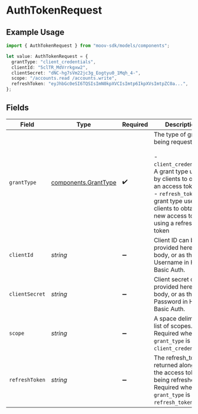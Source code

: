 # AuthTokenRequest

## Example Usage

```typescript
import { AuthTokenRequest } from "moov-sdk/models/components";

let value: AuthTokenRequest = {
  grantType: "client_credentials",
  clientId: "5clTR_MdVrrkgxw2",
  clientSecret: "dNC-hg7sVm22jc3g_Eogtyu0_1Mqh_4-",
  scope: "/accounts.read /accounts.write",
  refreshToken: "eyJhbGc0eSI6TQSIsImN0kpXVCIsImtp6IkpXVsImtpZC0a...",
};
```

## Fields

| Field                                                                                                                                                                                                                     | Type                                                                                                                                                                                                                      | Required                                                                                                                                                                                                                  | Description                                                                                                                                                                                                               | Example                                                                                                                                                                                                                   |
| ------------------------------------------------------------------------------------------------------------------------------------------------------------------------------------------------------------------------- | ------------------------------------------------------------------------------------------------------------------------------------------------------------------------------------------------------------------------- | ------------------------------------------------------------------------------------------------------------------------------------------------------------------------------------------------------------------------- | ------------------------------------------------------------------------------------------------------------------------------------------------------------------------------------------------------------------------- | ------------------------------------------------------------------------------------------------------------------------------------------------------------------------------------------------------------------------- |
| `grantType`                                                                                                                                                                                                               | [components.GrantType](../../models/components/granttype.md)                                                                                                                                                              | :heavy_check_mark:                                                                                                                                                                                                        | The type of grant being requested.<br/><br/>  - `client_credentials`: A grant type used by clients to obtain an access token<br/>  - `refresh_token`: A grant type used by clients to obtain a new access token using a refresh token |                                                                                                                                                                                                                           |
| `clientId`                                                                                                                                                                                                                | *string*                                                                                                                                                                                                                  | :heavy_minus_sign:                                                                                                                                                                                                        | Client ID can be provided here in the body, or as the Username in HTTP Basic Auth.                                                                                                                                        | 5clTR_MdVrrkgxw2                                                                                                                                                                                                          |
| `clientSecret`                                                                                                                                                                                                            | *string*                                                                                                                                                                                                                  | :heavy_minus_sign:                                                                                                                                                                                                        | Client secret can be provided here in the body, or as the Password in HTTP Basic Auth.                                                                                                                                    | dNC-hg7sVm22jc3g_Eogtyu0_1Mqh_4-                                                                                                                                                                                          |
| `scope`                                                                                                                                                                                                                   | *string*                                                                                                                                                                                                                  | :heavy_minus_sign:                                                                                                                                                                                                        | A space delimited list of scopes. Required when `grant_type` is `client_credentials`.                                                                                                                                     | /accounts.read /accounts.write                                                                                                                                                                                            |
| `refreshToken`                                                                                                                                                                                                            | *string*                                                                                                                                                                                                                  | :heavy_minus_sign:                                                                                                                                                                                                        | The refresh_token returned alongside the access token being refreshed. Required when `grant_type` is `refresh_token`.                                                                                                     | eyJhbGc0eSI6TQSIsImN0kpXVCIsImtp6IkpXVsImtpZC0a...                                                                                                                                                                        |